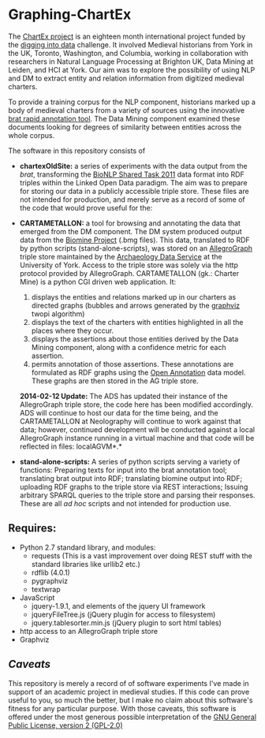 # Graphing-ChartEx

The [ChartEx project](http://chartex.org) is an eighteen month international project funded by the [digging into data](http://www.diggingintodata.org/) challenge. It involved Medieval historians from York in the UK, Toronto, Washington, and Columbia, working in collaboration with researchers in Natural Language Processing at Brighton UK, Data Mining at Leiden, and HCI at York. Our aim was to explore the possibility of using NLP and DM to extract entity and relation information from digitized medieval charters.

To provide a training corpus for the NLP component, historians marked up a body of medieval charters from a variety of sources using the innovative [brat rapid annotation tool](brat.nlplab.org). The Data Mining component examined these documents looking for degrees of similarity between entities across the whole corpus.

The software in this repository consists of
    
* __chartexOldSite:__ a series of experiments with the data output from the *brat*, transforming the [BioNLP Shared Task 2011](http://2011.bionlp-st.org/) data format into RDF triples within the Linked Open Data paradigm. The aim was to prepare for storing our data in a publicly accessible triple store. These files are not intended for production, and merely serve as a record of some of the code that would prove useful for the:

* __CARTAMETALLON:__ a tool for browsing and annotating the data that emerged from the DM component. The DM system produced output data from the [Biomine Project](http://www.cs.helsinki.fi/group/biomine/) (.bmg files). This data, translated to RDF by python scripts (stand-alone-scripts), was stored on an [AllegroGraph](http://www.franz.com/agraph/) triple store maintained by the [Archaeology Data Service](http://archaeologydataservice.ac.uk/) at the University of York. Access to the triple store was solely via the http protocol provided by AllegroGraph. CARTAMETALLON (gk.: Charter Mine) is a python CGI driven web application. It:
    1. displays the entities and relations marked up in our charters as directed graphs (bubbles and arrows generated by the [graphviz](http://www.graphviz.org/) twopi algorithm)
    2. displays the text of the charters with entities highlighted in all the places where they occur.
    3. displays the assertions about those entities derived by the Data Mining component, along with a confidence metric for each assertion.
    4. permits annotation of those assertions. These annotations are formulated as RDF graphs using the [Open Annotation](http://www.openannotation.org/) data model. These graphs are then stored in the AG triple store.
    
    __2014-02-12 Update:__ The ADS has updated their instance of the AllegroGraph triple store, the code here has been modified accordingly. ADS will continue to host our data for the time being, and the CARTAMETALLON at Neolography will continue to work against that data; however, continued development will be conducted against a local AllegroGraph instance running in a virtual machine and that code will be reflected in files: localAGVM\*.*

* __stand-alone-scripts:__ A series of python scripts serving a variety of functions: Preparing texts for input into the brat annotation tool; translating brat output into RDF; translating biomine output into RDF; uploading RDF graphs to the triple store via REST interactions; Issuing arbitrary SPARQL queries to the triple store and parsing their responses. These are all <i>ad hoc</i> scripts and not intended for production use.

## Requires:
* Python 2.7 standard library, and modules:
    * requests (This is a vast improvement over doing REST stuff with the standard libraries like urllib2 etc.)
    * rdflib (4.0.1)
    * pygraphviz
    * textwrap
* JavaScript
    * jquery-1.9.1, and elements of the jquery UI framework
    * jqueryFileTree.js (jQuery plugin for access to filesystem)
    * jquery.tablesorter.min.js (jQuery plugin to sort html tables) 
* http access to an AllegroGraph triple store
* Graphviz

## *Caveats*
 This repository is merely a record of of software experiments I've made in support of an academic project in medieval studies. If this code can prove useful to you, so much the better, but I make no claim about this software's fitness for any particular purpose. With those caveats, this software is offered under the most generous possible interpretation of the [GNU General Public License, version 2 (GPL-2.0)](http://opensource.org/licenses/GPL-2.0) 
